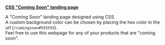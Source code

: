 [**CSS "Coming Soon" landing page**](https://git.io/vh8we)

A "Coming Soon" landing page designed using CSS.
<br>A custom background color can be chosen by placing the hex color in the url (`/comingsoon#555555`).
<br>Feel free to use this webpage for any of your products that are "coming soon".

